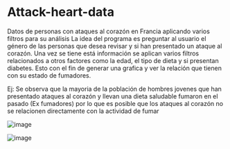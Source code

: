# Attack-heart-data
Datos de personas con ataques al corazón en Francia aplicando varios filtros para su análisis
La idea del programa es preguntar al usuario el género de las personas que desea revisar y si han presentado un ataque al corazón.
Una vez se tiene está información se aplican varios filtros relacionados a otros factores como la edad, el tipo de dieta y si presentan diabetes.
Esto con el fin de generar una grafica y ver la relación que tienen con su estado de fumadores.

Ej: Se observa que la mayoria de la población de hombres jovenes que han presentado ataques al corazón y llevan una dieta saludable fumaron en el pasado (Ex fumadores)
por lo que es posible que los ataques al corazón no se relacionen directamente con la actividad de fumar

![image](https://github.com/user-attachments/assets/87ab4810-858e-4a4f-8665-c7c1fc7e3fef)


![image](https://github.com/user-attachments/assets/53a32bde-87f1-405a-a67d-55f91a1f3915)
